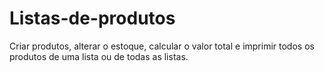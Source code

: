 # Listas-de-produtos
 Criar produtos, alterar o estoque, calcular o valor total e imprimir todos os produtos de uma lista ou de todas as listas.
